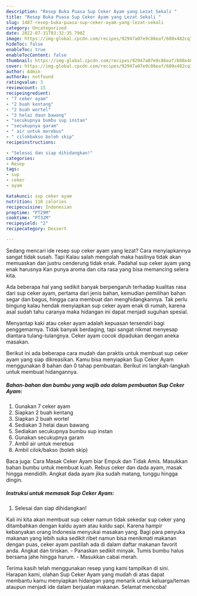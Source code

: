 ```yaml
---
description: "Resep Buka Puasa Sup Ceker Ayam yang Lezat Sekali "
title: "Resep Buka Puasa Sup Ceker Ayam yang Lezat Sekali "
slug: 1487-resep-buka-puasa-sup-ceker-ayam-yang-lezat-sekali
category: Uncategorized
date: 2022-07-31T03:32:35.790Z
image: https://img-global.cpcdn.com/recipes/92947a07e9c86eaf/680x482cq70/sup-ceker-ayam-foto-resep-utama.jpg
hideToc: false
enableToc: true
enableTocContent: false
thumbnail: https://img-global.cpcdn.com/recipes/92947a07e9c86eaf/680x482cq70/sup-ceker-ayam-foto-resep-utama.jpg
cover: https://img-global.cpcdn.com/recipes/92947a07e9c86eaf/680x482cq70/sup-ceker-ayam-foto-resep-utama.jpg
author: Admin
authorAv: notfound
ratingvalue: 3
reviewcount: 15
recipeingredient:
- "7 ceker ayam"
- "2 buah kentang"
- "2 buah wortel"
- "3 helai daun bawang"
- "secukupnya bumbu sup instan"
- "secukupnya garam"
- " air untuk merebus"
- " cilokbakso boleh skip"
recipeinstructions:

- "Selesai dan siap dihidangkan!"
categories:
- Resep
tags:
- sup
- ceker
- ayam

katakunci: sup ceker ayam 
nutrition: 118 calories
recipecuisine: Indonesian
preptime: "PT29M"
cooktime: "PT32M"
recipeyield: "2"
recipecategory: Dessert

---
```



Sedang mencari ide resep sup ceker ayam yang lezat? Cara menyiapkannya sangat tidak susah. Tapi Kalau salah mengolah maka hasilnya tidak akan memuaskan dan justru cenderung tidak enak. Padahal sup ceker ayam yang enak harusnya Kan punya aroma dan cita rasa yang bisa memancing selera kita.


Ada beberapa hal yang sedikit banyak berpengaruh terhadap kualitas rasa dari sup ceker ayam, pertama dari jenis bahan, kemudian pemilihan bahan segar dan bagus, hingga cara membuat dan menghidangkannya. Tak perlu bingung kalau hendak menyiapkan sup ceker ayam enak di rumah, karena asal sudah tahu caranya maka hidangan ini dapat menjadi suguhan spesial.

Menyantap kaki atau ceker ayam adalah kepuasan tersendiri bagi penggemarnya. Tidak banyak berdaging, tapi sangat nikmat menyesap diantara tulang-tulangnya. Ceker ayam cocok dipadukan dengan aneka masakan.


Berikut ini ada beberapa cara mudah dan praktis untuk membuat sup ceker ayam yang siap dikreasikan. Kamu bisa menyiapkan Sup Ceker Ayam menggunakan 8 bahan dan 0 tahap pembuatan. Berikut ini langkah-langkah untuk membuat hidangannya.

<!--inarticleads1-->

##### Bahan-bahan dan bumbu yang wajib ada dalam pembuatan Sup Ceker Ayam:

1. Gunakan 7 ceker ayam
1. Siapkan 2 buah kentang
1. Siapkan 2 buah wortel
1. Sediakan 3 helai daun bawang
1. Sediakan secukupnya bumbu sup instan
1. Gunakan secukupnya garam
1. Ambil  air untuk merebus
1. Ambil  cilok/bakso (boleh skip)


Baca juga: Cara Masak Ceker Ayam biar Empuk dan Tidak Amis. Masukkan bahan bumbu untuk membuat kuah. Rebus ceker dan dada ayam, masak hingga mendidih. Angkat dada ayam jika sudah matang, tunggu hingga dingin. 

<!--inarticleads2-->

##### Instruksi untuk memasak Sup Ceker Ayam:


1. Selesai dan siap dihidangkan!

Kali ini kita akan membuat sup ceker namun tidak sekedar sup ceker yang ditambahkan dengan kaldu ayam atau kaldu sapi. Karena hampir kebanyakan orang Indonesia menyukai masakan yang. Bagi para penyuka makanan yang lebih suka sedikit ribet namun bisa menikmati makanan dengan puas, ceker ayam pastilah ada di dalam daftar makanan favorit anda. Angkat dan tiriskan. - Panaskan sedikit minyak. Tumis bumbu halus bersama jahe hingga harum. - Masukkan cabai merah. 

Terima kasih telah menggunakan resep yang kami tampilkan di sini. Harapan kami, olahan Sup Ceker Ayam yang mudah di atas dapat membantu kamu menyiapkan hidangan yang menarik untuk keluarga/teman ataupun menjadi ide dalam berjualan makanan. Selamat mencoba!
